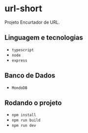 # url-short

Projeto Encurtador de URL.

## Linguagem e tecnologias
 - `typescript`
 -  `node`
 -  `express`

## Banco de Dados

- `MondoDB`


## Rodando o projeto

- `npm install`
- `npm run build`
- `npm run dev`


